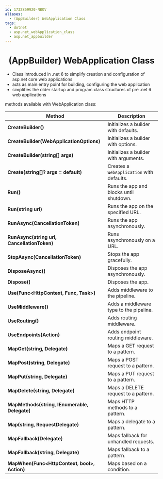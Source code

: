 ```yaml
---
id: 1732859920-NBOV
aliases:
  - (AppBuilder) WebApplication Class
tags:
  - dotnet
  - asp.net_webApplication_class
  - asp.net_appbuilder
---
```


<center>
<h1>(AppBuilder) WebApplication Class</h1>
</center>

- Class introduced in .net 6 to simplify creation and configuration of asp.net core web applications
- acts as main entry point for building, configuring the web application
- simplifies the older startup and program class structures of pre .net 6 web applications

methods available with WebApplication class: 

| **Method**                                 | **Description**                                                   |
|----------------------------------      |---------------------------------------------------------------|
| **CreateBuilder()**                        | Initializes a builder with defaults.                          |
| **CreateBuilder(WebApplicationOptions)**   | Initializes a builder with options.                           |
| **CreateBuilder(string[] args)**           | Initializes a builder with arguments.                         |
| **Create(string[]? args = default)**       | Creates a `WebApplication` with defaults.                       |
| **Run()**                                  | Runs the app and blocks until shutdown.                       |
| **Run(string url)**                        | Runs the app on the specified URL.                            |
| **RunAsync(CancellationToken)**            | Runs the app asynchronously.                                  |
| **RunAsync(string url, CancellationToken)** | Runs asynchronously on a URL.                                |
| **StopAsync(CancellationToken)**           | Stops the app gracefully.                                     |
| **DisposeAsync()**                         | Disposes the app asynchronously.                              |
| **Dispose()**                              | Disposes the app.                                             |
| **Use(Func<HttpContext, Func<Task>, Task>)** | Adds middleware to the pipeline.                            |
| **UseMiddleware<TMiddleware>()**           | Adds a middleware type to the pipeline.                       |
| **UseRouting()**                           | Adds routing middleware.                                      |
| **UseEndpoints(Action<IEndpointRouteBuilder>)** | Adds endpoint routing middleware.                        |
| **MapGet(string, Delegate)**               | Maps a GET request to a pattern.                              |
| **MapPost(string, Delegate)**              | Maps a POST request to a pattern.                             |
| **MapPut(string, Delegate)**               | Maps a PUT request to a pattern.                              |
| **MapDelete(string, Delegate)**            | Maps a DELETE request to a pattern.                           |
| **MapMethods(string, IEnumerable<string>, Delegate)** | Maps HTTP methods to a pattern.                    |
| **Map(string, RequestDelegate)**           | Maps a delegate to a pattern.                                 |
| **MapFallback(Delegate)**                  | Maps fallback for unhandled requests.                         |
| **MapFallback(string, Delegate)**          | Maps fallback to a pattern.                                   |
| **MapWhen(Func<HttpContext, bool>, Action<IApplicationBuilder>)** | Maps based on a condition.             |


